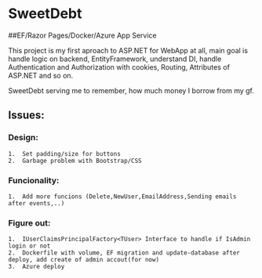 # SweetDebt

##EF/Razor Pages/Docker/Azure App Service

This project is my first aproach to ASP.NET for WebApp at all, main goal is handle logic on backend, EntityFramework, understand DI, handle Authentication and Authorization with cookies, Routing, Attributes of ASP.NET and so on.

SweetDebt serving me to remember, how much money I borrow from my gf.

## Issues:
### Design:
	1.	Set padding/size for buttons
	2.	Garbage problem with Bootstrap/CSS
	
### Funcionality:	
	1.	Add more funcions (Delete,NewUser,EmailAddress,Sending emails after events,..)

### Figure out:
	1.	IUserClaimsPrincipalFactory<TUser> Interface to handle if IsAdmin login or not
	2.	Dockerfile with volume, EF migration and update-database after deploy, add create of admin accout(for now)
	3.	Azure deploy

